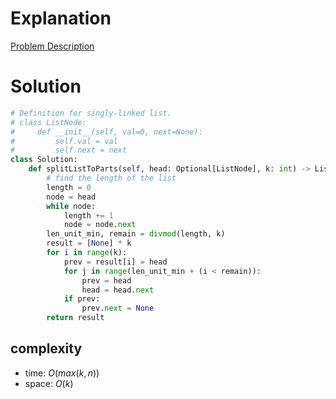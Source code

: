 # Explanation

[Problem Description](https://leetcode.com/problems/split-linked-list-in-parts/)

# Solution

```python
# Definition for singly-linked list.
# class ListNode:
#     def __init__(self, val=0, next=None):
#         self.val = val
#         self.next = next
class Solution:
    def splitListToParts(self, head: Optional[ListNode], k: int) -> List[Optional[ListNode]]:
        # find the length of the list
        length = 0
        node = head
        while node:
            length += 1
            node = node.next
        len_unit_min, remain = divmod(length, k)
        result = [None] * k
        for i in range(k):
            prev = result[i] = head
            for j in range(len_unit_min + (i < remain)):
                prev = head
                head = head.next
            if prev:
                prev.next = None
        return result
```

## complexity

- time: $O(max(k, n))$
- space: $O(k)$
